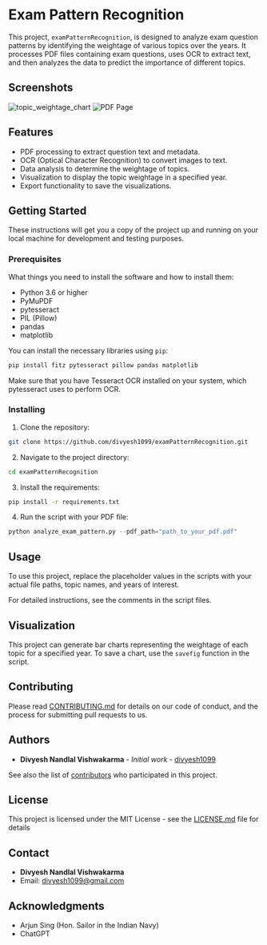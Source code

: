 
# Exam Pattern Recognition

This project, `examPatternRecognition`, is designed to analyze exam question patterns by identifying the weightage of various topics over the years. It processes PDF files containing exam questions, uses OCR to extract text, and then analyzes the data to predict the importance of different topics.

## Screenshots

![topic_weightage_chart](https://github.com/divyesh1099/examPatternRecognition/assets/65925922/8a9164c5-bf7d-40de-bd61-22dfcd847238)
![PDF Page](https://github.com/divyesh1099/examPatternRecognition/assets/65925922/25d909ee-b827-4622-856d-6a6a7007be86)

## Features

- PDF processing to extract question text and metadata.
- OCR (Optical Character Recognition) to convert images to text.
- Data analysis to determine the weightage of topics.
- Visualization to display the topic weightage in a specified year.
- Export functionality to save the visualizations.

## Getting Started

These instructions will get you a copy of the project up and running on your local machine for development and testing purposes.

### Prerequisites

What things you need to install the software and how to install them:

- Python 3.6 or higher
- PyMuPDF
- pytesseract
- PIL (Pillow)
- pandas
- matplotlib

You can install the necessary libraries using `pip`:

```sh
pip install fitz pytesseract pillow pandas matplotlib
```

Make sure that you have Tesseract OCR installed on your system, which pytesseract uses to perform OCR.

### Installing

1. Clone the repository:

```sh
git clone https://github.com/divyesh1099/examPatternRecognition.git
```

2. Navigate to the project directory:

```sh
cd examPatternRecognition
```

3. Install the requirements:

```sh
pip install -r requirements.txt
```

4. Run the script with your PDF file:

```python
python analyze_exam_pattern.py --pdf_path="path_to_your_pdf.pdf"
```

## Usage

To use this project, replace the placeholder values in the scripts with your actual file paths, topic names, and years of interest.

For detailed instructions, see the comments in the script files.

## Visualization

This project can generate bar charts representing the weightage of each topic for a specified year. To save a chart, use the `savefig` function in the script.

## Contributing

Please read [CONTRIBUTING.md](CONTRIBUTING.md) for details on our code of conduct, and the process for submitting pull requests to us.

## Authors

- **Divyesh Nandlal Vishwakarma** - *Initial work* - [divyesh1099](https://github.com/divyesh1099)

See also the list of [contributors](https://github.com/divyesh1099/examPatternRecognition/contributors) who participated in this project.

## License

This project is licensed under the MIT License - see the [LICENSE.md](LICENSE.md) file for details

## Contact

- **Divyesh Nandlal Vishwakarma**
- Email: divyesh1099@gmail.com

## Acknowledgments

- Arjun Sing (Hon. Sailor in the Indian Navy)
- ChatGPT

